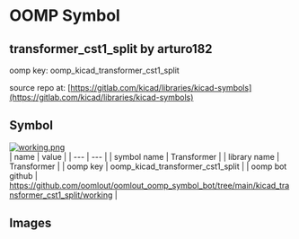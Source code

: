 # OOMP Symbol  
## transformer_cst1_split  by arturo182  
  
oomp key: oomp_kicad_transformer_cst1_split  
  
source repo at: [https://gitlab.com/kicad/libraries/kicad-symbols](https://gitlab.com/kicad/libraries/kicad-symbols)  
## Symbol  
  
[![working.png](working_600.png)](working.png)  
| name | value | 
| --- | --- | 
| symbol name | Transformer | 
| library name | Transformer | 
| oomp key | oomp_kicad_transformer_cst1_split | 
| oomp bot github | https://github.com/oomlout/oomlout_oomp_symbol_bot/tree/main/kicad_transformer_cst1_split/working | 
## Images  
